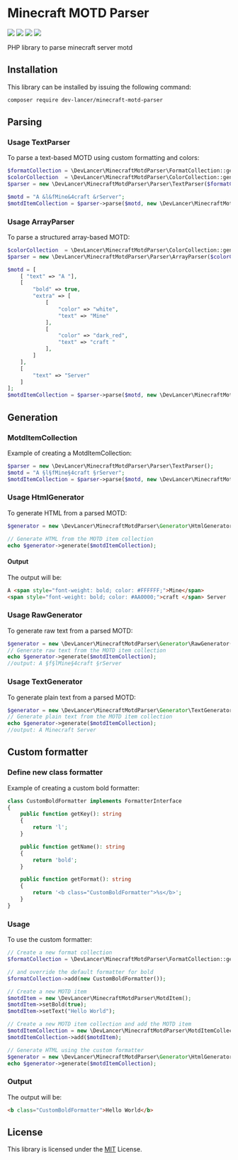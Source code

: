 # Minecraft MOTD Parser
![](https://img.shields.io/packagist/l/dev-lancer/minecraft-motd-parser?style=for-the-badge)
![](https://img.shields.io/packagist/dt/dev-lancer/minecraft-motd-parser?style=for-the-badge)
![](https://img.shields.io/github/v/release/jgniecki/MinecraftMotdParser?style=for-the-badge)
![](https://img.shields.io/packagist/php-v/dev-lancer/minecraft-motd-parser?style=for-the-badge)

PHP library to parse minecraft server motd

## Installation
This library can be installed by issuing the following command:
```bash
composer require dev-lancer/minecraft-motd-parser
```
## Parsing

### Usage TextParser
To parse a text-based MOTD using custom formatting and colors:
```php
$formatCollection = \DevLancer\MinecraftMotdParser\FormatCollection::generate();
$colorCollection  = \DevLancer\MinecraftMotdParser\ColorCollection::generate();
$parser = new \DevLancer\MinecraftMotdParser\Parser\TextParser($formatCollection, $colorCollection, '&');

$motd = "A &l&fMine&4craft &rServer";
$motdItemCollection = $parser->parse($motd, new \DevLancer\MinecraftMotdParser\MotdItemCollection());
```

### Usage ArrayParser
To parse a structured array-based MOTD:
```php
$colorCollection  = \DevLancer\MinecraftMotdParser\ColorCollection::generate();
$parser = new \DevLancer\MinecraftMotdParser\Parser\ArrayParser($colorCollection);

$motd = [
    [ "text" => "A "],
    [
        "bold" => true,
        "extra" => [
            [
                "color" => "white",
                "text" => "Mine"
            ],
            [
                "color" => "dark_red",
                "text" => "craft "
            ],
        ]
    ],
    [
        "text" => "Server"
    ]
];
$motdItemCollection = $parser->parse($motd, new \DevLancer\MinecraftMotdParser\MotdItemCollection());
```

## Generation

### MotdItemCollection
Example of creating a MotdItemCollection:
```php
$parser = new \DevLancer\MinecraftMotdParser\Parser\TextParser();
$motd = "A §l§fMine§4craft §rServer";
$motdItemCollection = $parser->parse($motd, new \DevLancer\MinecraftMotdParser\MotdItemCollection());
```

### Usage HtmlGenerator
To generate HTML from a parsed MOTD:
```php
$generator = new \DevLancer\MinecraftMotdParser\Generator\HtmlGenerator();

// Generate HTML from the MOTD item collection
echo $generator->generate($motdItemCollection); 
```

#### Output
The output will be:
```html
A <span style="font-weight: bold; color: #FFFFFF;">Mine</span>
<span style="font-weight: bold; color: #AA0000;">craft </span> Server
```

### Usage RawGenerator
To generate raw text from a parsed MOTD:
```php
$generator = new \DevLancer\MinecraftMotdParser\Generator\RawGenerator("§");
// Generate raw text from the MOTD item collection
echo $generator->generate($motdItemCollection); 
//output: A §f§lMine§4craft §rServer
```

### Usage TextGenerator
To generate plain text from a parsed MOTD:
```php
$generator = new \DevLancer\MinecraftMotdParser\Generator\TextGenerator();
// Generate plain text from the MOTD item collection
echo $generator->generate($motdItemCollection); 
//output: A Minecraft Server
```

## Custom formatter

### Define new class formatter
Example of creating a custom bold formatter:
```php
class CustomBoldFormatter implements FormatterInterface
{
    public function getKey(): string
    {
        return 'l';
    }

    public function getName(): string
    {
        return 'bold';
    }

    public function getFormat(): string
    {
        return '<b class="CustomBoldFormatter">%s</b>';
    }
}
```

### Usage
To use the custom formatter:
```php
// Create a new format collection
$formatCollection = \DevLancer\MinecraftMotdParser\FormatCollection::generate();

// and override the default formatter for bold
$formatCollection->add(new CustomBoldFormatter());

// Create a new MOTD item
$motdItem = new \DevLancer\MinecraftMotdParser\MotdItem();
$motdItem->setBold(true);
$motdItem->setText("Hello World");

// Create a new MOTD item collection and add the MOTD item
$motdItemCollection = new \DevLancer\MinecraftMotdParser\MotdItemCollection();
$motdItemCollection->add($motdItem);

// Generate HTML using the custom formatter
$generator = new \DevLancer\MinecraftMotdParser\Generator\HtmlGenerator($formatCollection);
echo $generator->generate($motdItemCollection); 
```

### Output
The output will be:
```html
<b class="CustomBoldFormatter">Hello World</b>
```

## License
This library is licensed under the [MIT](LICENSE) License.
